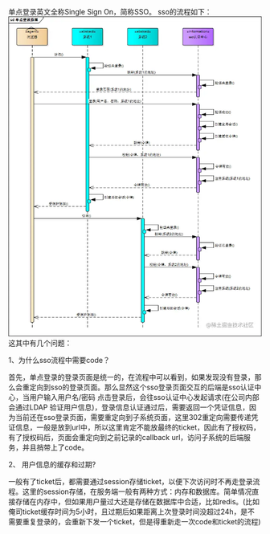 单点登录英文全称Single Sign On，简称SSO。
sso的流程如下：
![alt text](./assets//sso.png)
这其中有几个问题：

1、为什么sso流程中需要code？

首先，单点登录的登录页面是统一的，在流程中可以看到，如果发现没有登录，那么会重定向到sso的登录页面。那么显然这个sso登录页面交互的后端是sso认证中心，当用户输入用户名/密码 点击登录后，会往sso认证中心发起请求(在公司内部 会通过LDAP 验证用户信息)，登录信息认证通过后，需要返回一个凭证信息，因为当前还在sso登录页面，需要重定向到子系统页面，这里302重定向需要传递凭证信息，一般是放到url中，所以这里肯定不能放最终的ticket，因此有了授权码，有了授权码后，页面会重定向到之前记录的callback url，访问子系统的后端服务，并且捎带上了code。

2、 用户信息的缓存和过期?

一般有了ticket后，都需要通过session存储ticket，以便下次访问时不再走登录流程。这里的session存储，在服务端一般有两种方式：内存和数据库。简单情况直接存储在内存中，但如果用户量过大还是存储在数据库中合适，比如redis。(比如俺司ticket缓存时间为5小时，且过期后如果距离上次登录时间没超过24h，是不需要重复登录的，会重新下发一个ticket，但是得重新走一次code和ticket的流程)